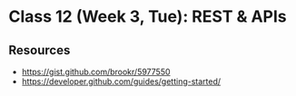 # Class 12 (Week 3, Tue): REST &amp; APIs


## Resources
- https://gist.github.com/brookr/5977550
- https://developer.github.com/guides/getting-started/